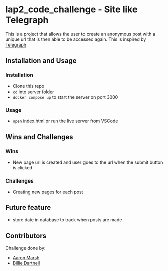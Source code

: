 # lap2_code_challenge - Site like Telegraph
This is a project that allows the user to create an anonymous post with a unique url that is then able to be accessed again.
This is inspired by [Telegraph](https://telegra.ph/)

## Installation and Usage

### Installation
- Clone this repo
- `cd` into server folder
- `docker compose up` to start the server on port 3000


### Usage
- `open` index.html or run the live server from VSCode


## Wins and Challenges

### Wins
- New page url is created and user goes to the url when the submit button is clicked

### Challenges
- Creating new pages for each post

## Future feature
- store date in database to track when posts are made

## Contributors

Challenge done by: 


- <a href="https://github.com/Aaron-Marsh">Aaron Marsh</a>
- <a href="https://github.com/dartbill">Billie Dartnell</a>
